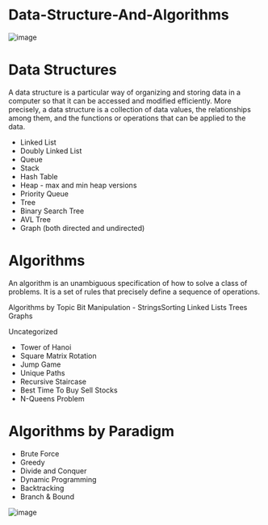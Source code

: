 # Data-Structure-And-Algorithms

![image](https://user-images.githubusercontent.com/74857569/120196502-8da31180-c23d-11eb-9abd-55d534108ea7.png)




# Data Structures
A data structure is a particular way of organizing and storing data in a computer so that it can be accessed and modified efficiently. More precisely, a data structure is a collection of data values, the relationships among them, and the functions or operations that can be applied to the data.


- Linked List
- Doubly Linked List
- Queue
- Stack
- Hash Table
- Heap - max and min heap versions
- Priority Queue
- Tree
- Binary Search Tree
- AVL Tree
- Graph (both directed and undirected)


# Algorithms
An algorithm is an unambiguous specification of how to solve a class of problems. It is a set of rules that precisely define a sequence of operations.

 Algorithms by Topic
 Bit Manipulation - 
 StringsSorting
 Linked Lists
 Trees
 Graphs


Uncategorized
  - Tower of Hanoi
  - Square Matrix Rotation
  -  Jump Game
  - Unique Paths 
  - Recursive Staircase 
  - Best Time To Buy Sell Stocks 
  - N-Queens Problem


# Algorithms by Paradigm
 - Brute Force
 - Greedy
 - Divide and Conquer
 - Dynamic Programming
 - Backtracking
 - Branch & Bound
 
 ![image](https://user-images.githubusercontent.com/74857569/120195743-bf67a880-c23c-11eb-8af8-1db8c0db9868.png)


